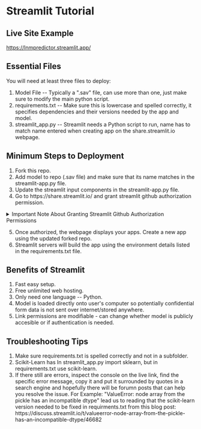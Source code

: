 # Streamlit Tutorial
## Live Site Example
https://lnmpredictor.streamlit.app/
## Essential Files
You will need at least three files to deploy:
<ol>
  <li> Model File -- Typically a ".sav" file, can use more than one, just make sure to modify the main python script. </li>
  <li> requirements.txt -- Make sure this is lowercase and spelled correctly, it specifies dependencies and their versions needed by the app and model.</li>
  <li> streamlit_app.py -- Streamlit needs a Python script to run, name has to match name entered when creating app on the share.streamlit.io webpage. </li>
</ol>

## Minimum Steps to Deployment
<ol>
  <li> Fork this repo.</li>
  <li> Add model to repo (.sav file) and make sure that its name matches in the streamlit-app.py file. </li>
  <li> Update the streamlit input components in the streamlit-app.py file. </li>
  <li> Go to https://share.streamlit.io/ and grant streamlit github authorization permission. </li> 
</ol>

<details> 
<summary> Important Note About Granting Streamlit Github Authorization Permissions </summary>
This will give streamlit permission to view ALL files in ALL repos that your account and any organization your account is connected to. If you don't want to have that happen and still want to use streamlit, then I'd recommend forking the project from the second account and then adding your primary account as a collaborator.
</details>

<ol start="5">
  <li> Once authorized, the webpage displays your apps. Create a new app using the updated forked repo. </li>
  <li> Streamlit servers will build the app using the environment details listed in the requirements.txt file. </li>
</ol>

## Benefits of Streamlit
<ol>
  <li> Fast easy setup. </li>
  <li> Free unlimited web hosting. </li>
  <li> Only need one language -- Python. </li>
  <li> Model is loaded directly onto user's computer so potentially confidential form data is not sent over internet/stored anywhere. </li>
  <li> Link permissions are modifiable - can change whether model is publicly accesible or if authentication is needed.  </li>
</ol>

## Troubleshooting Tips
<ol>
  <li>Make sure requirements.txt is spelled correctly and not in a subfolder. </li>
  <li>Scikit-Learn has In streamlit_app.py import sklearn, but in requirements.txt use scikit-learn. </li>
  <li>If there still are errors, inspect the console on the live link, find the specific error message, copy it and put it surrounded by quotes in a search engine and hopefully there will be forumn posts that can help you resolve the issue. For Example: "ValueError: node array from the pickle has an incompatible dtype" lead us to reading that the scikit-learn version needed to be fixed in requirments.txt from this blog post: https://discuss.streamlit.io/t/valueerror-node-array-from-the-pickle-has-an-incompatible-dtype/46682</li>
</ol>
